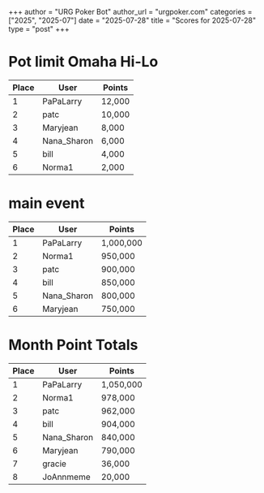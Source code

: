 +++
author = "URG Poker Bot"
author_url = "urgpoker.com"
categories = ["2025", "2025-07"]
date = "2025-07-28"
title = "Scores for 2025-07-28"
type = "post"
+++
# Pot limit Omaha Hi-Lo

| Place | User | Points |
|-------|------|--------|
| 1 | PaPaLarry | 12,000 |
| 2 | patc | 10,000 |
| 3 | Maryjean | 8,000 |
| 4 | Nana_Sharon | 6,000 |
| 5 | bill | 4,000 |
| 6 | Norma1 | 2,000 |

# main event

| Place | User | Points |
|-------|------|--------|
| 1 | PaPaLarry | 1,000,000 |
| 2 | Norma1 | 950,000 |
| 3 | patc | 900,000 |
| 4 | bill | 850,000 |
| 5 | Nana_Sharon | 800,000 |
| 6 | Maryjean | 750,000 |

# Month Point Totals

| Place | User | Points |
|-------|------|--------|
| 1 | PaPaLarry | 1,050,000 |
| 2 | Norma1 | 978,000 |
| 3 | patc | 962,000 |
| 4 | bill | 904,000 |
| 5 | Nana_Sharon | 840,000 |
| 6 | Maryjean | 790,000 |
| 7 | gracie | 36,000 |
| 8 | JoAnnmeme | 20,000 |
